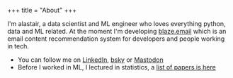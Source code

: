 +++
title = "About"
+++


I'm alastair, a data scientist and ML engineer who loves everything python, data and ML related.  At the moment I'm developing [blaze.email](https://blaze.email) which is an email content recommendation system for developers and people working in tech.   

* You can follow me on [LinkedIn](https://www.linkedin.com/in/alastair-rushworth/), [bsky](https://bsky.app/profile/alastairrushworth.bsky.social) or [Mastodon](https://fosstodon.org/@alastairmrushworth)
* Before I worked in ML, I lectured in statistics, a [list of papers is here](https://scholar.google.com/citations?user=imiL1YoAAAAJ&hl=en)
